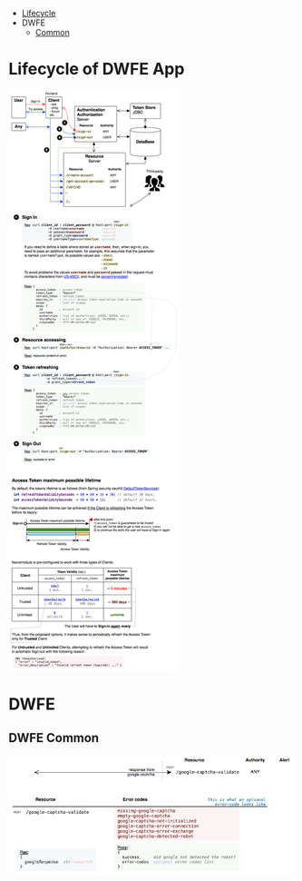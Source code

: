 

  * [Lifecycle](#lifecycle-of-dwfe-app)
  * DWFE
    * [Common](#dwfe-common)
  
# Lifecycle of DWFE App
![Lifecycle of DWFE App](./assets/img-readme/01-lifecycle-of-dwfe-app.png)

# DWFE
## DWFE Common
![DWFE Common](./assets/img-readme/02-dwfe-common.png)